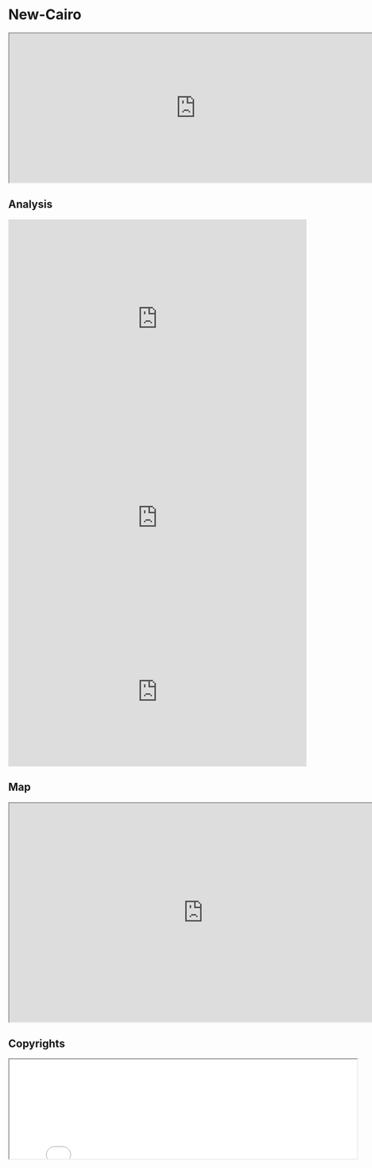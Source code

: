 # New-Cairo
<iframe width="750" height="300" src="https://docs.google.com/spreadsheets/d/e/2PACX-1vTa7RdFm4x2C5dcSNNcKAUaIpQeRxW-AZ0pQtv47cG7UpUQ_IPrryjAKbwHAyMWAdHLp_ALnLxfhvKX/pubhtml?widget=true&amp;headers=false"></iframe>

## Analysis
<iframe width="600" height="400" seamless frameborder="0" scrolling="no" src="https://docs.google.com/spreadsheets/d/e/2PACX-1vTa7RdFm4x2C5dcSNNcKAUaIpQeRxW-AZ0pQtv47cG7UpUQ_IPrryjAKbwHAyMWAdHLp_ALnLxfhvKX/pubchart?oid=440209201&format=interactive"></iframe>
<iframe width="600" height="400" seamless frameborder="0" scrolling="no" src="https://docs.google.com/spreadsheets/d/e/2PACX-1vTa7RdFm4x2C5dcSNNcKAUaIpQeRxW-AZ0pQtv47cG7UpUQ_IPrryjAKbwHAyMWAdHLp_ALnLxfhvKX/pubchart?oid=1707512958&format=interactive"></iframe>
<iframe width="600" height="300" seamless frameborder="0" scrolling="no" src="https://docs.google.com/spreadsheets/d/e/2PACX-1vTa7RdFm4x2C5dcSNNcKAUaIpQeRxW-AZ0pQtv47cG7UpUQ_IPrryjAKbwHAyMWAdHLp_ALnLxfhvKX/pubchart?oid=1719319140&format=interactive"></iframe>

## Map
<iframe src="https://www.google.com/maps/d/embed?mid=1tlEVxzYFRE9K5iMwM5-Sw3mxmRTrwADh" width="780" height="440"></iframe>

## Copyrights
<iframe src="nour signature.jpg" width="700" height="200"></iframe>
